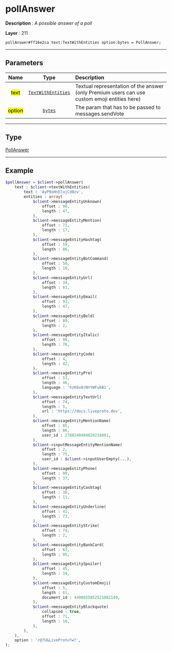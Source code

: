 # pollAnswer

**Description** : *A possible answer of a poll*

**Layer** : 211

```tl
pollAnswer#ff16e2ca text:TextWithEntities option:bytes = PollAnswer;
```

---

## Parameters

| Name | Type | Description |
| :---: | :---: | :--- |
| <mark>text</mark> | [`TextWithEntities`](type/TextWithEntities) | Textual representation of the answer (only Premium users can use custom emoji entities here) |
| <mark>option</mark> | [`bytes`](type/bytes) | The param that has to be passed to messages.sendVote |

---

## Type

[PollAnswer](type/PollAnswer)

---

## Example

```php
$pollAnswer = $client->pollAnswer(
	text : $client->textWithEntities(
		text : 'AyP9oHnElujCd0zv',
		entities : array(
			$client->messageEntityUnknown(
				offset : 90,
				length : 47,
			),
			$client->messageEntityMention(
				offset : 71,
				length : 17,
			),
			$client->messageEntityHashtag(
				offset : 59,
				length : 86,
			),
			$client->messageEntityBotCommand(
				offset : 50,
				length : 16,
			),
			$client->messageEntityUrl(
				offset : 34,
				length : 61,
			),
			$client->messageEntityEmail(
				offset : 93,
				length : 47,
			),
			$client->messageEntityBold(
				offset : 89,
				length : 2,
			),
			$client->messageEntityItalic(
				offset : 99,
				length : 76,
			),
			$client->messageEntityCode(
				offset : 4,
				length : 42,
			),
			$client->messageEntityPre(
				offset : 53,
				length : 46,
				language : 'hzK6v0rNYtWFukB1',
			),
			$client->messageEntityTextUrl(
				offset : 74,
				length : 5,
				url : 'https://docs.liveproto.dev',
			),
			$client->messageEntityMentionName(
				offset : 85,
				length : 86,
				user_id : 2788240484820218891,
			),
			$client->inputMessageEntityMentionName(
				offset : 2,
				length : 75,
				user_id : $client->inputUserEmpty(...),
			),
			$client->messageEntityPhone(
				offset : 99,
				length : 37,
			),
			$client->messageEntityCashtag(
				offset : 30,
				length : 11,
			),
			$client->messageEntityUnderline(
				offset : 41,
				length : 73,
			),
			$client->messageEntityStrike(
				offset : 74,
				length : 2,
			),
			$client->messageEntityBankCard(
				offset : 63,
				length : 95,
			),
			$client->messageEntitySpoiler(
				offset : 45,
				length : 34,
			),
			$client->messageEntityCustomEmoji(
				offset : 5,
				length : 61,
				document_id : 4498655852521082149,
			),
			$client->messageEntityBlockquote(
				collapsed : true,
				offset : 71,
				length : 16,
			),
		),
	),
	option : 'r@?U&LiveProtoͭ?w?',
);
```